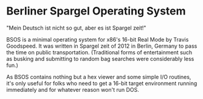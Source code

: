 Berliner Spargel Operating System
====

"Mein Deutsch ist nicht so gut, aber es ist Spargel zeit!"

BSOS is a minimal operating system for x86's 16-bit Real Mode by
Travis Goodspeed.  It was written in Spargel zeit of 2012 in Berlin,
Germany to pass the time on public transportation.  (Traditional forms
of entertainment such as busking and submitting to random bag searches
were considerably less fun.)

As BSOS contains nothing but a hex viewer and some simple I/O
routines, it's only useful for folks who need to get a 16-bit target
environment running immediately and for whatever reason won't run DOS.


